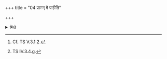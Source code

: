 +++
title = "04 प्राणम् मे पाहीति"

+++

<details><summary>थिते</summary>

4. After having placed the R̥tavya(-bricks) (he places) the five Prāṇabhr̥t[^1] (Breath-holder)(-bricks) with prāṇam me pāhi.[^2]  

[^1]: Cf. TS V.3.1.2.  

[^2]: TS IV.3.4.g.  
</details>
